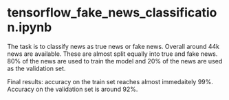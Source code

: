 # tensorflow_fake_news_classification.ipynb

The task is to classify news as true news or fake news. 
Overall around 44k news are available. These are almost split equally into true and fake news.
80% of the news are used to train the model and 20% of the news are used as the validation set.



Final results: accuracy on the train set reaches almost immedaitely 99%. Accuracy on the validation set is around 92%.
